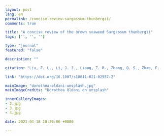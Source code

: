 ```yaml
---
layout: post
lang: en
permalink: /concise-review-sargassum-thunbergii/
comments: true

title: "A concise review of the brown seaweed Sargassum thunbergii"
tags: ['', '', '']

type: "journal"
featured: "false"

description: ""

citation: "Liu, F. L., Li, J. J., Liang, Z. R., Zhang, Q. S., Zhao, F. J., Jueterbock, A., Critchley, A. T., Morrell, S. L., Assis, J., Tang, Y. Z., & Hu, Z. M. (2021). A concise review of the brown seaweed Sargassum thunbergii — a knowledge base to inform large-scale cultivation efforts. Journal of Applied Phycology."

link: "https://doi.org/10.1007/s10811-021-02557-2"

mainImage: "dorothea-oldani-unsplash.jpg"
mainImageCredits: "Dorothea Oldani on unsplash"

innerGalleryImages:
- 2.jpg
- 3.jpg
- 4.jpg

date: 2021-04-18 10:30:00 +0800

---
```

